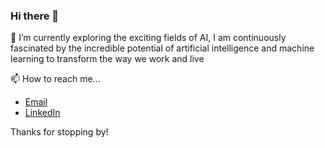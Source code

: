 ### Hi there 👋

🌱 I’m currently exploring the exciting fields of AI, I am continuously fascinated by the incredible potential of artificial intelligence and machine learning to transform the way we work and live
<!--
🔭 I’m currently working on creating a baseline curriculum on Azure Databricks and Azure Machine Learning, with a focus on data ingestion, processing, exploration, and machine learning deployment.
-->


📫 How to reach me...

- [Email](mailto:martasantos@microsoft.com)
- [LinkedIn](https://www.linkedin.com/in/marta-asantos/)

Thanks for stopping by!


<!--
- 🔭 I’m currently working on ... 
- 🌱 I’m currently learning ...
- 👯 I’m looking to collaborate on ...
- 🤔 I’m looking for help with ...
- 💬 Ask me about ...
- 📫 How to reach me: ...
- 😄 Pronouns: ...
- ⚡ Fun fact: ...
-->



